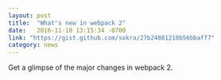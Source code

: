```yaml
---
layout: post
title:  "What's new in webpack 2"
date:   2016-11-10 13:15:34 -0700
link: "https://gist.github.com/sokra/27b24881210b56bbaff7"
category: news
---
```


Get a glimpse of the major changes in webpack 2.